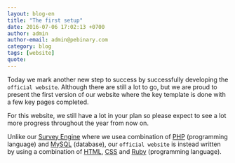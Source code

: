 ```yaml
---
layout: blog-en
title: "The first setup"
date: 2016-07-06 17:02:13 +0700
author: admin
author-email: admin@pebinary.com
category: blog
tags: [website]
quote:
---
```

Today we mark another new step to success by successfully developing the `official website`. Although there are still a lot to go, but we are proud to present the first version of our website where the key template is done with a few key pages completed.

<!--more-->

For this website, we still have a lot in your plan so please expect to see a lot more progress throughout the year from now on.

Unlike our [Survey Engine] where we usea combination of [PHP] (programming language) and [MySQL] (database), our `official website` is instead written by using a combination of [HTML], [CSS] and [Ruby] (programming language).

[Survey Engine]: http://www.siamsquare.org
[PHP]: http://th1.php.net
[MySQL]: http://www.mysql.com
[HTML]: https://en.wikipedia.org/wiki/HTML
[CSS]: https://www.w3.org/Style/CSS
[Ruby]: https://www.ruby-lang.org/
